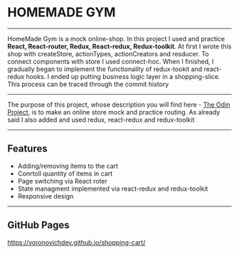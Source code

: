 # HOMEMADE GYM
____
HomeMade Gym is a mock online-shop. In this project I used and practice **React, React-router, Redux, React-redux, Redux-toolkit**. At first I wrote this shop with createStore, actionTypes, actionCreators and resducer. To connect components with store I used connect-hoc. When I finished, I gradually began to implement the functionality of redux-tookit and react-redux hooks. I ended up putting business logic layer in a shopping-slice. This process can be traced through the commit history
____
The purpose of this project, whose description you will find here - [The Odin Project](https://www.theodinproject.com/lessons/node-path-javascript-shopping-cart), is to make an online store mock and practice routing. As already said I also added and used redux, react-redux and redux-toolkit
____
## Features
+ Adding/removing items to the cart
+ Conrtoll quantity of items in cart
+ Page switching via React roter
+ State managment implemented via react-redux and redux-toolkit
+ Responsive design
____
## GitHub Pages 
https://voronovichdev.github.io/shopping-cart/
